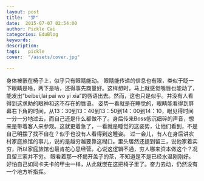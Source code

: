 ```yaml
---
layout: post  
title:  "梦"
date:  2015-07-07 02:54:00
author: Pickle Cai  
categories: EduBlog  
keywords: 
description:   
tags:	pickle   
cover:  "/assets/cover.jpg"  

---
```


身体被嵌在椅子上，似乎只有眼睛能动。  眼睛能传递的信息也有限，类似于眨一下眼睛是啥，两下是啥，还得事先商量好。这样想时，马上就感觉嘴唇也能动了，能发出“beibei,lai pai wo yi xia”的唇语出去。然而，这也只是似乎。并没有人看得到这求助的眼神和这不存在的唇语。  姿势一看就是在睡觉的，眼睛能看得到屏幕右下角的时间，从13：30到13：40到13：50到14：00到14：10，眼见得时间一分一分地过去，而自己还是什么都做不了。身后传来Boss低沉细碎的声音，想来是带着客人来参观。这就更着急了，一看就是睡觉的这姿势，让他们看到，不是自己明摆了找不自在？似乎也没有人看得到这睡姿。  过一会儿，有人在身后讲农村家庭旅馆的事儿，说的是越穷越要靠这糊口。里头居然还提到留三，说他家着实穷，所以家庭旅馆也最肯花心思经营。心说这逻辑不通，穷人哪来资本做这个？况且留三家并不穷。  眼看着那一杯揭开盖子的茶，不知道是不是已经水温刚刚好。好怕自己如同卡夫卡的甲虫一样，从此就嵌在这把椅子里了。奋力去动，仍然没有一个地方听指挥。

		    
